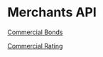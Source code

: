 # Merchants API

[Commercial Bonds](/sections/commercial-bonds.md)

[Commercial Rating](/sections/commercial-rating.md)
